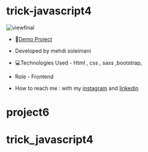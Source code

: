 # trick-javascript4


![viewfinal](https://s6.uupload.ir/files/screenshot_(76)_rv5c.png)

- 📌[Demo Project](https://mehdisoleimaniweb.github.io/trick_javascript4/)

- Developed by mehdi soleimani

- 💻Technologies Used - Html , css , sass ,bootstrap,

- Role - Frontend

- How to reach me : with my [instagram](https://instagram.com/mehdi_soleimani_web?igshid=mzrlodbinwflza==) and [linkedin](https://www.linkedin.com/in/mehdi-soleimani-38597328b/)
# project6
# trick_javascript4
